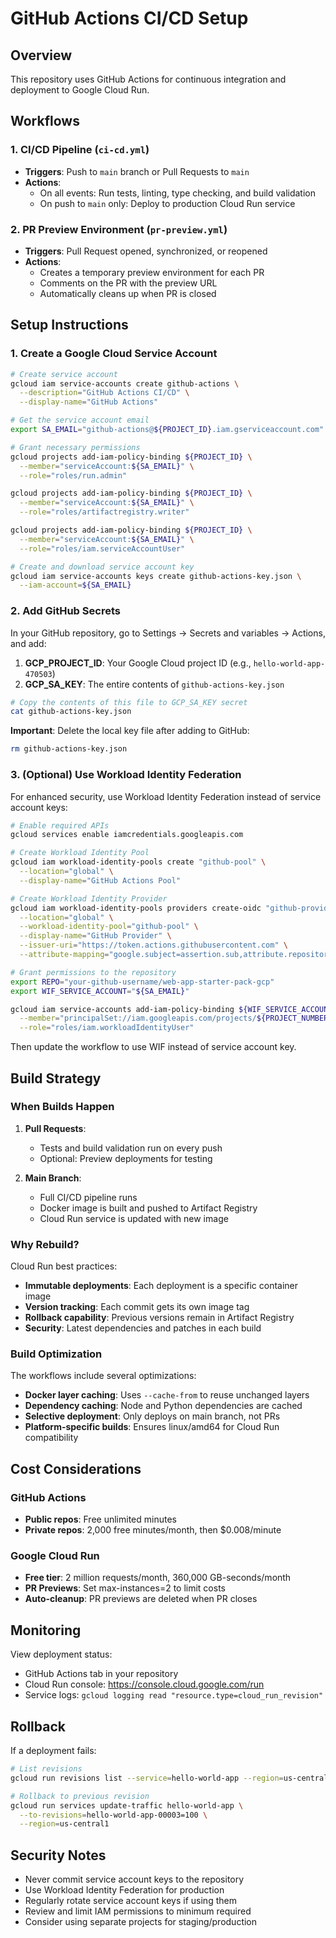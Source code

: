 # GitHub Actions CI/CD Setup

## Overview

This repository uses GitHub Actions for continuous integration and deployment to Google Cloud Run.

## Workflows

### 1. CI/CD Pipeline (`ci-cd.yml`)
- **Triggers**: Push to `main` branch or Pull Requests to `main`
- **Actions**:
  - On all events: Run tests, linting, type checking, and build validation
  - On push to `main` only: Deploy to production Cloud Run service

### 2. PR Preview Environment (`pr-preview.yml`)
- **Triggers**: Pull Request opened, synchronized, or reopened
- **Actions**:
  - Creates a temporary preview environment for each PR
  - Comments on the PR with the preview URL
  - Automatically cleans up when PR is closed

## Setup Instructions

### 1. Create a Google Cloud Service Account

```bash
# Create service account
gcloud iam service-accounts create github-actions \
  --description="GitHub Actions CI/CD" \
  --display-name="GitHub Actions"

# Get the service account email
export SA_EMAIL="github-actions@${PROJECT_ID}.iam.gserviceaccount.com"

# Grant necessary permissions
gcloud projects add-iam-policy-binding ${PROJECT_ID} \
  --member="serviceAccount:${SA_EMAIL}" \
  --role="roles/run.admin"

gcloud projects add-iam-policy-binding ${PROJECT_ID} \
  --member="serviceAccount:${SA_EMAIL}" \
  --role="roles/artifactregistry.writer"

gcloud projects add-iam-policy-binding ${PROJECT_ID} \
  --member="serviceAccount:${SA_EMAIL}" \
  --role="roles/iam.serviceAccountUser"

# Create and download service account key
gcloud iam service-accounts keys create github-actions-key.json \
  --iam-account=${SA_EMAIL}
```

### 2. Add GitHub Secrets

In your GitHub repository, go to Settings → Secrets and variables → Actions, and add:

1. **GCP_PROJECT_ID**: Your Google Cloud project ID (e.g., `hello-world-app-470503`)
2. **GCP_SA_KEY**: The entire contents of `github-actions-key.json`

```bash
# Copy the contents of this file to GCP_SA_KEY secret
cat github-actions-key.json
```

**Important**: Delete the local key file after adding to GitHub:
```bash
rm github-actions-key.json
```

### 3. (Optional) Use Workload Identity Federation

For enhanced security, use Workload Identity Federation instead of service account keys:

```bash
# Enable required APIs
gcloud services enable iamcredentials.googleapis.com

# Create Workload Identity Pool
gcloud iam workload-identity-pools create "github-pool" \
  --location="global" \
  --display-name="GitHub Actions Pool"

# Create Workload Identity Provider
gcloud iam workload-identity-pools providers create-oidc "github-provider" \
  --location="global" \
  --workload-identity-pool="github-pool" \
  --display-name="GitHub Provider" \
  --issuer-uri="https://token.actions.githubusercontent.com" \
  --attribute-mapping="google.subject=assertion.sub,attribute.repository=assertion.repository"

# Grant permissions to the repository
export REPO="your-github-username/web-app-starter-pack-gcp"
export WIF_SERVICE_ACCOUNT="${SA_EMAIL}"

gcloud iam service-accounts add-iam-policy-binding ${WIF_SERVICE_ACCOUNT} \
  --member="principalSet://iam.googleapis.com/projects/${PROJECT_NUMBER}/locations/global/workloadIdentityPools/github-pool/attribute.repository/${REPO}" \
  --role="roles/iam.workloadIdentityUser"
```

Then update the workflow to use WIF instead of service account key.

## Build Strategy

### When Builds Happen

1. **Pull Requests**: 
   - Tests and build validation run on every push
   - Optional: Preview deployments for testing

2. **Main Branch**:
   - Full CI/CD pipeline runs
   - Docker image is built and pushed to Artifact Registry
   - Cloud Run service is updated with new image

### Why Rebuild?

Cloud Run best practices:
- **Immutable deployments**: Each deployment is a specific container image
- **Version tracking**: Each commit gets its own image tag
- **Rollback capability**: Previous versions remain in Artifact Registry
- **Security**: Latest dependencies and patches in each build

### Build Optimization

The workflows include several optimizations:
- **Docker layer caching**: Uses `--cache-from` to reuse unchanged layers
- **Dependency caching**: Node and Python dependencies are cached
- **Selective deployment**: Only deploys on main branch, not PRs
- **Platform-specific builds**: Ensures linux/amd64 for Cloud Run compatibility

## Cost Considerations

### GitHub Actions
- **Public repos**: Free unlimited minutes
- **Private repos**: 2,000 free minutes/month, then $0.008/minute

### Google Cloud Run
- **Free tier**: 2 million requests/month, 360,000 GB-seconds/month
- **PR Previews**: Set max-instances=2 to limit costs
- **Auto-cleanup**: PR previews are deleted when PR closes

## Monitoring

View deployment status:
- GitHub Actions tab in your repository
- Cloud Run console: https://console.cloud.google.com/run
- Service logs: `gcloud logging read "resource.type=cloud_run_revision"`

## Rollback

If a deployment fails:

```bash
# List revisions
gcloud run revisions list --service=hello-world-app --region=us-central1

# Rollback to previous revision
gcloud run services update-traffic hello-world-app \
  --to-revisions=hello-world-app-00003=100 \
  --region=us-central1
```

## Security Notes

- Never commit service account keys to the repository
- Use Workload Identity Federation for production
- Regularly rotate service account keys if using them
- Review and limit IAM permissions to minimum required
- Consider using separate projects for staging/production